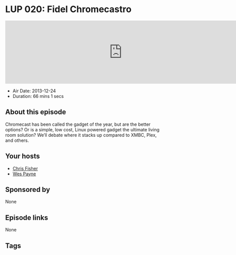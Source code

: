 # LUP 020: Fidel Chromecastro

<iframe src="https://player.fireside.fm/v2/RUkczH-V+d4-fxnsf?theme=dark" width="740" height="200" frameborder="0" scrolling="no"></iframe>

* Air Date: 2013-12-24
* Duration: 66 mins 1 secs

## About this episode

Chromecast has been called the gadget of the year, but are the better options? Or is a simple, low cost, Linux powered gadget the ultimate living room solution? We’ll debate where it stacks up compared to XMBC, Plex, and others.

## Your hosts
* [Chris Fisher](https://linuxunplugged.com/hosts/chrislas)
* [Wes Payne](https://linuxunplugged.com/hosts/wes)

## Sponsored by

None



## Episode links

None



## Tags

